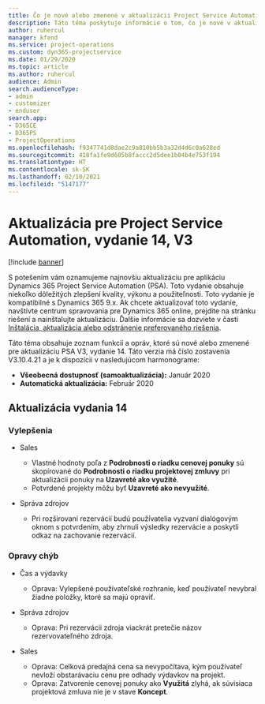 ```yaml
---
title: Čo je nové alebo zmenené v aktualizácii Project Service Automation, vydanie 14, V3
description: Táto téma poskytuje informácie o tom, čo je nové v aktualizácii Project Service Automation, vydanie 14, V3.
author: ruhercul
manager: kfend
ms.service: project-operations
ms.custom: dyn365-projectservice
ms.date: 01/29/2020
ms.topic: article
ms.author: ruhercul
audience: Admin
search.audienceType:
- admin
- customizer
- enduser
search.app:
- D365CE
- D365PS
- ProjectOperations
ms.openlocfilehash: f9347741d8dae2c9a810bb5b3a32d4d6c0a628ed
ms.sourcegitcommit: 418fa1fe9d605b8faccc2d5dee1b04b4e753f194
ms.translationtype: HT
ms.contentlocale: sk-SK
ms.lasthandoff: 02/10/2021
ms.locfileid: "5147177"
---
```

# <a name="project-service-automation-update-release-14-v3"></a>Aktualizácia pre Project Service Automation, vydanie 14, V3

[!include [banner](../includes/psa-now-project-operations.md)]

S potešením vám oznamujeme najnovšiu aktualizáciu pre aplikáciu Dynamics 365 Project Service Automation (PSA). Toto vydanie obsahuje niekoľko dôležitých zlepšení kvality, výkonu a použiteľnosti. Toto vydanie je kompatibilné s Dynamics 365 9.x. Ak chcete aktualizovať toto vydanie, navštívte centrum spravovania pre Dynamics 365 online, prejdite na stránku riešení a nainštalujte aktualizáciu. Ďalšie informácie sa dozviete v časti [Inštalácia, aktualizácia alebo odstránenie preferovaného riešenia](https://docs.microsoft.com/power-platform/admin/install-remove-preferred-solution).

Táto téma obsahuje zoznam funkcií a opráv, ktoré sú nové alebo zmenené pre aktualizáciu PSA V3, vydanie 14. Táto verzia má číslo zostavenia V3.10.4.21 a je k dispozícii v nasledujúcom harmonograme:

- **Všeobecná dostupnosť (samoaktualizácia):** Január 2020
- **Automatická aktualizácia:** Február 2020

## <a name="update-release-14"></a>Aktualizácia vydania 14

### <a name="enhancements"></a>Vylepšenia

- Sales

     - Vlastné hodnoty poľa z **Podrobnosti o riadku cenovej ponuky** sú skopírované do **Podrobnosti o riadku projektovej zmluvy** pri aktualizácii ponuky na **Uzavreté ako využité**.
     - Potvrdené projekty môžu byť **Uzavreté ako nevyužité**.

- Správa zdrojov

     - Pri rozširovaní rezervácií budú používatelia vyzvaní dialógovým oknom s potvrdením, aby zhrnuli výsledky rezervácie a poskytli odkaz na zachovanie rezervácií.


### <a name="bug-fixes"></a>Opravy chýb

- Čas a výdavky

     - Oprava: Vylepšené používateľské rozhranie, keď používateľ nevybral žiadne položky, ktoré sa majú opraviť.

- Správa zdrojov

     - Oprava: Pri rezervácii zdroja viackrát pretečie názov rezervovateľného zdroja.

- Sales

     - Oprava: Celková predajná cena sa nevypočítava, kým používateľ nevloží obstarávaciu cenu pre odhady výdavkov na projekt.
     - Oprava: Zatvorenie cenovej ponuky ako **Využitá** zlyhá, ak súvisiaca projektová zmluva nie je v stave **Koncept**.

